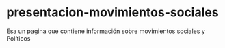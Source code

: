 # presentacion-movimientos-sociales
Esa un pagina que contiene información sobre movimientos sociales y Políticos
